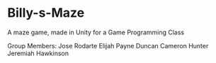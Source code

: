 # Billy-s-Maze
A maze game, made in Unity for a Game Programming Class

Group Members:
Jose Rodarte 
Elijah Payne
Duncan 
Cameron Hunter 
Jeremiah Hawkinson

